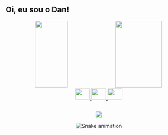 ## Oi, eu sou o Dan!

<div align="center">
  <a href="https://github.com/Nulo0">
  <img height="180em" width="42%" src="https://github-readme-stats.vercel.app/api?username=Nulo0&show_icons=true&theme=dark&include_all_commits=true&count_private=true"/>
  <img height="180em" width="50%" src="https://github-readme-stats.vercel.app/api/top-langs/?username=Nulo0&layout=compact&langs_count=7&theme=dark"/>
    
</div>
  
<div align="center"> 
   <img src="https://cdn.jsdelivr.net/gh/devicons/devicon/icons/javascript/javascript-original.svg" height="30" width="40"/> 
   <img src="https://cdn.jsdelivr.net/gh/devicons/devicon/icons/python/python-original.svg" height="30" width="40"/>
   <img src="https://cdn.jsdelivr.net/gh/devicons/devicon/icons/nodejs/nodejs-original.svg" height="30" width="40"/>
</div>
  
  ##


<div align="center">
  <a href="https://www.linkedin.com/in/daniel-pedro-837b80218/" target="_blank"><img src="https://img.shields.io/badge/LinkedIn-0077B5?style=for-the-badge&logo=linkedin&logoColor=white" target="_blank"></a>
  
  ![Snake animation](https://github.com/Nulo0/Nulo0/blob/output/github-contribution-grid-snake.svg)
</div>
